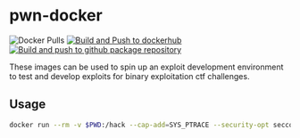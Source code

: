 # pwn-docker

![Docker Pulls](https://img.shields.io/docker/pulls/mishrasunny174/pwn-docker) [![Build and Push to dockerhub](https://github.com/mishrasunny174/pwn-docker/actions/workflows/dockerhub.yml/badge.svg)](https://github.com/mishrasunny174/pwn-docker/actions/workflows/dockerhub.yml) [![Build and push to github package repository](https://github.com/mishrasunny174/pwn-docker/actions/workflows/build.yml/badge.svg)](https://github.com/mishrasunny174/pwn-docker/actions/workflows/build.yml)

These images can be used to spin up an exploit development environment to test and develop exploits for binary exploitation ctf challenges.

## Usage

```bash
docker run --rm -v $PWD:/hack --cap-add=SYS_PTRACE --security-opt seccomp=unconfined -it mishrasunny174/pwn-docker:latest
```